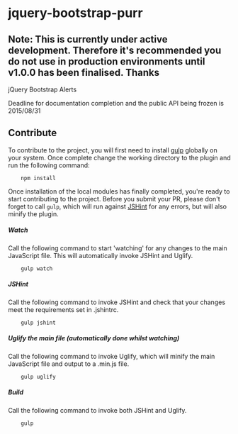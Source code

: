 # jquery-bootstrap-purr

## Note: This is currently under active development. Therefore it's recommended you do not use in production environments until v1.0.0 has been finalised. Thanks

jQuery Bootstrap Alerts

Deadline for documentation completion and the public API being frozen is 2015/08/31

## Contribute

To contribute to the project, you will first need to install [gulp](gulpjs.com) globally on your system. Once complete change the working directory to the plugin and run the following command:

```shell
    npm install
```

Once installation of the local modules has finally completed, you're ready to start contributing to the project. Before you submit your PR, please don't forget to call `gulp`, which will run against [JSHint](jshint.com) for any errors, but will also minify the plugin.

##### Watch
Call the following command to start 'watching' for any changes to the main JavaScript file. This will automatically invoke JSHint and Uglify.
```shell
    gulp watch
```

##### JSHint
Call the following command to invoke JSHint and check that your changes meet the requirements set in .jshintrc.
```shell
    gulp jshint
```

##### Uglify the main file (automatically done whilst watching)
Call the following command to invoke Uglify, which will minify the main JavaScript file and output to a .min.js file.
```shell
    gulp uglify
```

##### Build
Call the following command to invoke both JSHint and Uglify.
```shell
    gulp
```
